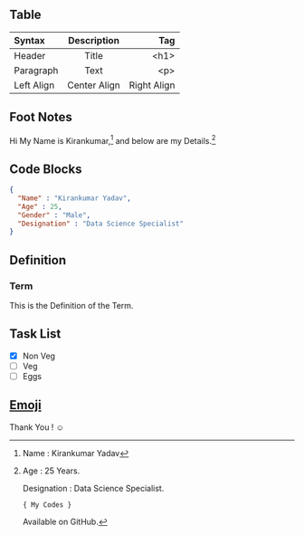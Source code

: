 <h2 name='table'> Table </h2>

| Syntax     | Description  | Tag         |
| :---       |    :----:    | ---:        |
| Header     | Title        | \<h1\>        |
| Paragraph  | Text         | \<p\>         |
| Left Align | Center Align | Right Align |

<h2 name='foot'> Foot Notes </h2>

Hi My Name is Kirankumar,[^name] and below are my Details.[^detail]

[^name]: Name : Kirankumar Yadav

[^detail]: Age : 25 Years.

    Designation : Data Science Specialist.

    `{ My Codes }`

    Available on GitHub.


<h2 name='code'> Code Blocks </h2>

```JSON
{
  "Name" : "Kirankumar Yadav",
  "Age" : 25,
  "Gender" : "Male",
  "Designation" : "Data Science Specialist"
}
```

<h2 name='def'> Definition </h2>

### Term

This is the Definition of the Term.

<h2 name='task'> Task List </h2>

- [x] Non Veg
- [ ] Veg
- [ ] Eggs

<a href="https://github.com/KIRANKUMAR7296/Emoji"><h2 name='emoji'> Emoji </h2></a>

Thank You ! :relaxed:
